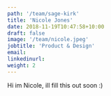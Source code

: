 ```yaml
---
path: '/team/sage-kirk'
title: 'Nicole Jones'
date: 2018-11-19T10:47:58+10:00
draft: false
image: '/team/nicole.jpeg'
jobtitle: 'Product & Design'
email:
linkedinurl:
weight: 2
---
```


Hi im Nicole, ill fill this out soon :)
